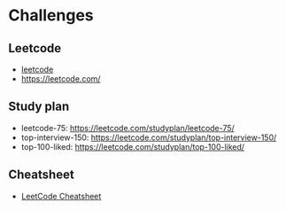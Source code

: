# Challenges

## Leetcode

- [leetcode](./leetcode)
- https://leetcode.com/

## Study plan

- leetcode-75: https://leetcode.com/studyplan/leetcode-75/
- top-interview-150: https://leetcode.com/studyplan/top-interview-150/
- top-100-liked: https://leetcode.com/studyplan/top-100-liked/

## Cheatsheet

- [LeetCode Cheatsheet](https://leetcode.com/explore/interview/card/cheatsheets/)
